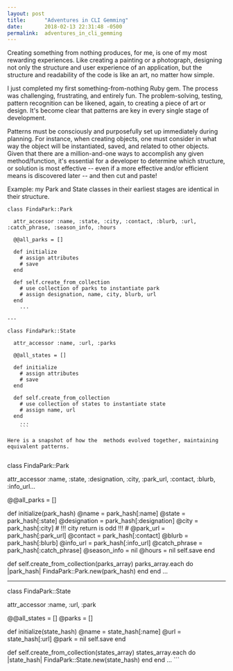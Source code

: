 ```yaml
---
layout: post
title:      "Adventures in CLI Gemming"
date:       2018-02-13 22:31:48 -0500
permalink:  adventures_in_cli_gemming
---
```



Creating something from nothing produces, for me, is one of my most rewarding experiences. Like creating a painting or a photograph, designing not only the structure and user experience of an application, but the structure and readability of the code is like an art, no matter how simple.

I just completed my first something-from-nothing Ruby gem. The process was challenging, frustrating, and entirely fun. The problem-solving, testing, pattern recognition can be likened, again, to creating a piece of art or design. It's become clear that patterns are key in every single stage of development.

Patterns must be consciously and purposefully set up immediately during planning. For instance, when creating objects, one must consider in what way the object will be instantiated, saved, and related to other objects. Given that there are a million-and-one ways to accomplish any given method/function, it's essential for a developer to determine which structure, or solution is most effective -- even if a more effective and/or efficient means is discovered later -- and then cut and paste! 

Example: my Park and State classes in their earliest stages are identical in their structure.
```
class FindaPark::Park

  attr_accessor :name, :state, :city, :contact, :blurb, :url, :catch_phrase, :season_info, :hours

  @@all_parks = []

  def initialize
    # assign attributes
    # save
  end

  def self.create_from_collection
    # use collection of parks to instantiate park
    # assign designation, name, city, blurb, url
  end
	...

---

class FindaPark::State

  attr_accessor :name, :url, :parks

  @@all_states = []

  def initialize
    # assign attributes
    # save
  end

  def self.create_from_collection
    # use collection of states to instantiate state
    # assign name, url
  end
	...
	```
	
Here is a snapshot of how the  methods evolved together, maintaining equivalent patterns.
	

```
class FindaPark::Park

  attr_accessor :name, :state, :designation, :city, :park_url, :contact, :blurb, :info_url...

  @@all_parks = []

  def initialize(park_hash)
    @name = park_hash[:name]
    @state = park_hash[:state]
    @designation = park_hash[:designation]
    @city = park_hash[:city] # !!! city return is odd !!! #
    @park_url = park_hash[:park_url]
    @contact = park_hash[:contact]
    @blurb = park_hash[:blurb]
    @info_url = park_hash[:info_url]
    @catch_phrase = park_hash[:catch_phrase]
    @season_info = nil
    @hours = nil
    self.save
  end

  def self.create_from_collection(parks_array)
    parks_array.each do |park_hash|
      FindaPark::Park.new(park_hash)
    end
  end
	...

---
	
class FindaPark::State

  attr_accessor :name, :url, :park

  @@all_states = []
  @parks = []

  def initialize(state_hash)
    @name = state_hash[:name]
    @url = state_hash[:url]
    @park = nil
    self.save
  end

  def self.create_from_collection(states_array)
    states_array.each do |state_hash|
      FindaPark::State.new(state_hash)
    end
  end
	...
	```
